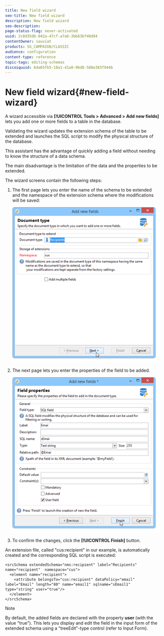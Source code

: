```yaml
---
title: New field wizard
seo-title: New field wizard
description: New field wizard
seo-description: 
page-status-flag: never-activated
uuid: 2c8d35db-042a-47cf-a7a6-3bb63bf40d94
contentOwner: sauviat
products: SG_CAMPAIGN/CLASSIC
audience: configuration
content-type: reference
topic-tags: editing-schemas
discoiquuid: 6da65fb5-18a1-41a0-96d8-588e383f944b
---
```


# New field wizard{#new-field-wizard}

A wizard accessible via **[!UICONTROL Tools > Advanced > Add new fields]** lets you add one or more fields to a table in the database.

Validating the wizard updates the extension schema of the table to be extended and launches the SQL script to modify the physical structure of the database.

This assistant has the advantage of quickly adding a field without needing to know the structure of a data schema.

The main disadvantage is the limitation of the data and the properties to be extended.

The wizard screens contain the following steps:

1. The first page lets you enter the name of the schema to be extended and the namespace of the extension schema where the modifications will be saved: 

   ![](assets/d_ncs_integration_schema_addfield.png)

1. The next page lets you enter the properties of the field to be added.

   ![](assets/d_ncs_integration_schema_addfield2.png)

1. To confirm the changes, click the **[!UICONTROL Finish]** button.

An extension file, called "cus:recipient" in our example, is automatically created and the corresponding SQL script is executed:

```
<srcSchema extendedSchema="nms:recipient" label="Recipients" name="recipient"  namespace="cus">  
  <element name="recipient">    
    <attribute belongsTo="cus:recipient" dataPolicy="email" label="Email" length="80" name="email1" sqlname="sEmail1" type="string" user="true"/>  
  </element>
</srcSchema>
```

>[!NOTE]
>
>By default, the added fields are declared with the property **user** (with the value "true"). This lets you display and edit the field in the input form of the extended schema using a "treeEdit"-type control (refer to Input Form).

